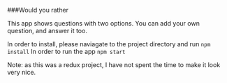 ###Would you rather

This app shows questions with two options. You can add your own question, and answer it too.

In order to install, please naviagate to the project directory and run
```npm install```
In order to run the app
```npm start```

Note: as this was a redux project, I have not spent the time to make it look very nice.